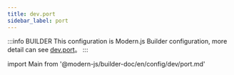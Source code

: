 ```yaml
---
title: dev.port
sidebar_label: port
---
```


:::info BUILDER
This configuration is Modern.js Builder configuration, more detail can see [dev.port](https://modernjs.dev/builder/zh/api/config-dev.html#dev-port)。
:::

import Main from '@modern-js/builder-doc/en/config/dev/port.md'

<Main />
